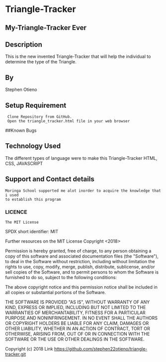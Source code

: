 # Triangle-Tracker

## My-Triangle-Tracker Ever

## Description
  This is the new invented Triangle-Tracker that will help the individual to determine 
  the type of the Triangle.
  
 ## By
  Stephen Otieno
  
  ## Setup Requirement
     Clone Repository from GitHub.
     Open the triangle_tracker.html file in your web browser
    
  ##Known Bugs
  ## Technology Used
   The different types of language were to make this Triangle-Tracker
   HTML, CSS, JAVASCRIPT
   
   ## Support and Contact details
    Moringa School supported me alot inorder to acquire the knowledge that i used
    to establish this program
    
  ### LICENCE
    The MIT License
SPDX short identifier: MIT

Further resources on the MIT License
Copyright <2018> <STEPHEN OTIENO>

Permission is hereby granted, free of charge, to any person obtaining a copy of this software and associated documentation files (the "Software"), to deal in the Software without restriction, including without limitation the rights to use, copy, modify, merge, publish, distribute, sublicense, and/or sell copies of the Software, and to permit persons to whom the Software is furnished to do so, subject to the following conditions:

The above copyright notice and this permission notice shall be included in all copies or substantial portions of the Software.

THE SOFTWARE IS PROVIDED "AS IS", WITHOUT WARRANTY OF ANY KIND, EXPRESS OR IMPLIED, INCLUDING BUT NOT LIMITED TO THE WARRANTIES OF MERCHANTABILITY, FITNESS FOR A PARTICULAR PURPOSE AND NONINFRINGEMENT. IN NO EVENT SHALL THE AUTHORS OR COPYRIGHT HOLDERS BE LIABLE FOR ANY CLAIM, DAMAGES OR OTHER LIABILITY, WHETHER IN AN ACTION OF CONTRACT, TORT OR OTHERWISE, ARISING FROM, OUT OF OR IN CONNECTION WITH THE SOFTWARE OR THE USE OR OTHER DEALINGS IN THE SOFTWARE.
  
  Copyright (c) 2018
Link  https://github.com/stephen22otieno/triangle-tracker.git
